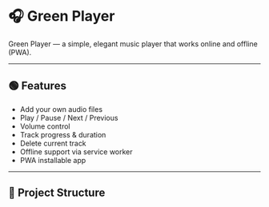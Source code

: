 # 🎧 Green Player

Green Player — a simple, elegant music player that works online and offline (PWA).

---

## 🟢 Features
- Add your own audio files  
- Play / Pause / Next / Previous  
- Volume control  
- Track progress & duration  
- Delete current track  
- Offline support via service worker  
- PWA installable app

---

## 📁 Project Structure
